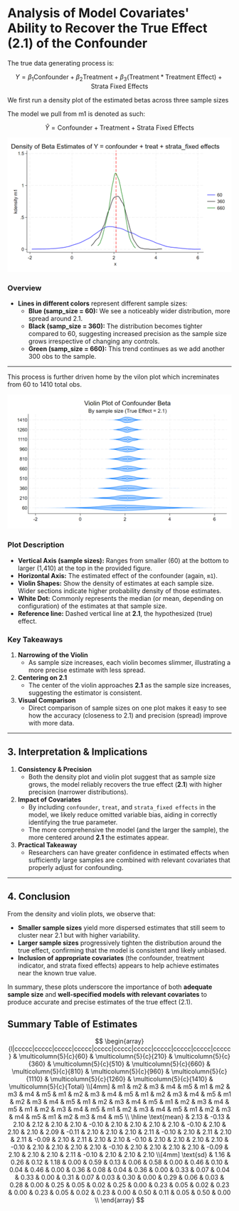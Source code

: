 # Analysis of Model Covariates' Ability to Recover the True Effect (2.1) of the Confounder 

The true data generating process is:

$$
Y = \beta_1 \text{Confounder} + \beta_2 \text{Treatment} + \beta_3 (\text{Treatment} * \text{Treatment Effect}) + \text{Strata Fixed Effects}
$$

We first run a density plot of the estimated betas across three sample sizes 

The model we pull from m1 is denoted as such:

$$
\hat{Y} = \text{Confounder} + \text{Treatment} + \text{Strata Fixed Effects}
$$

![Density Plot](density.png)

### Overview  
- **Lines in different colors** represent different sample sizes:
  - **Blue (samp_size = 60):** We see a noticeably wider distribution, more spread around 2.1.  
  - **Black (samp_size = 360):** The distribution becomes tighter compared to 60, suggesting increased precision as the sample size grows irrespective of changing any controls.  
  - **Green (samp_size = 660):** This trend continues as we add another 300 obs to the sample.
    
---

This process is further driven home by the vilon plot which increminates from 60 to 1410 total obs. 

![Violin Plot](vioplot_beta.png)

### Plot Description
- **Vertical Axis (sample sizes):** Ranges from smaller (60) at the bottom to larger (1,410) at the top in the provided figure.
- **Horizontal Axis:** The estimated effect of the confounder (again, `m1`).
- **Violin Shapes:** Show the density of estimates at each sample size. Wider sections indicate higher probability density of those estimates.
- **White Dot:** Commonly represents the median (or mean, depending on configuration) of the estimates at that sample size.
- **Reference line:** Dashed vertical line at **2.1**, the hypothesized (true) effect.

### Key Takeaways
1. **Narrowing of the Violin**  
   - As sample size increases, each violin becomes slimmer, illustrating a more precise estimate with less spread.
2. **Centering on 2.1**  
   - The center of the violin approaches **2.1** as the sample size increases, suggesting the estimator is consistent.
3. **Visual Comparison**  
   - Direct comparison of sample sizes on one plot makes it easy to see how the accuracy (closeness to 2.1) and precision (spread) improve with more data.

---

## 3. Interpretation & Implications

1. **Consistency & Precision**  
   - Both the density plot and violin plot suggest that as sample size grows, the model reliably recovers the true effect (**2.1**) with higher precision (narrower distributions).
2. **Impact of Covariates**  
   - By including `confounder`, `treat`, and `strata_fixed effects` in the model, we likely reduce omitted variable bias, aiding in correctly identifying the true parameter.  
   - The more comprehensive the model (and the larger the sample), the more centered around **2.1** the estimates appear.
3. **Practical Takeaway**  
   - Researchers can have greater confidence in estimated effects when sufficiently large samples are combined with relevant covariates that properly adjust for confounding.

---

## 4. Conclusion

From the density and violin plots, we observe that:

- **Smaller sample sizes** yield more dispersed estimates that still seem to cluster near 2.1 but with higher variability.
- **Larger sample sizes** progressively tighten the distribution around the true effect, confirming that the model is consistent and likely unbiased.
- **Inclusion of appropriate covariates** (the confounder, treatment indicator, and strata fixed effects) appears to help achieve estimates near the known true value.

In summary, these plots underscore the importance of both **adequate sample size** and **well-specified models with relevant covariates** to produce accurate and precise estimates of the true effect (2.1).

## Summary Table of Estimates


$$
\begin{array}{l|ccccc|ccccc|ccccc|ccccc|ccccc|ccccc|ccccc|ccccc|ccccc|ccccc|ccccc}
 & \multicolumn{5}{c}{60} & \multicolumn{5}{c}{210} & \multicolumn{5}{c}{360} & \multicolumn{5}{c}{510} & \multicolumn{5}{c}{660} & \multicolumn{5}{c}{810} & \multicolumn{5}{c}{960} & \multicolumn{5}{c}{1110} & \multicolumn{5}{c}{1260} & \multicolumn{5}{c}{1410} & \multicolumn{5}{c}{Total} \\[4mm]
 & m1 & m2 & m3 & m4 & m5 & m1 & m2 & m3 & m4 & m5 & m1 & m2 & m3 & m4 & m5 & m1 & m2 & m3 & m4 & m5 & m1 & m2 & m3 & m4 & m5 & m1 & m2 & m3 & m4 & m5 & m1 & m2 & m3 & m4 & m5 & m1 & m2 & m3 & m4 & m5 & m1 & m2 & m3 & m4 & m5 & m1 & m2 & m3 & m4 & m5 & m1 & m2 & m3 & m4 & m5 \\ \hline
\text{mean} & 2.13 & -0.13 & 2.10 & 2.12 & 2.10 & 2.10 & -0.10 & 2.10 & 2.10 & 2.10 & 2.10 & -0.10 & 2.10 & 2.10 & 2.10 & 2.09 & -0.11 & 2.10 & 2.10 & 2.10 & 2.11 & -0.10 & 2.10 & 2.11 & 2.10 & 2.11 & -0.09 & 2.10 & 2.11 & 2.10 & 2.10 & -0.10 & 2.10 & 2.10 & 2.10 & 2.10 & -0.10 & 2.10 & 2.10 & 2.10 & 2.10 & -0.10 & 2.10 & 2.10 & 2.10 & 2.10 & -0.09 & 2.10 & 2.10 & 2.10 & 2.11 & -0.10 & 2.10 & 2.10 & 2.10 \\[4mm]
\text{sd}   & 1.16 & 0.26 & 0.12 & 1.18 & 0.00 & 0.59 & 0.13 & 0.06 & 0.58 & 0.00 & 0.46 & 0.10 & 0.04 & 0.46 & 0.00 & 0.36 & 0.08 & 0.04 & 0.36 & 0.00 & 0.33 & 0.07 & 0.04 & 0.33 & 0.00 & 0.31 & 0.07 & 0.03 & 0.30 & 0.00 & 0.29 & 0.06 & 0.03 & 0.28 & 0.00 & 0.25 & 0.05 & 0.02 & 0.25 & 0.00 & 0.23 & 0.05 & 0.02 & 0.23 & 0.00 & 0.23 & 0.05 & 0.02 & 0.23 & 0.00 & 0.50 & 0.11 & 0.05 & 0.50 & 0.00 \\
\end{array}
$$

